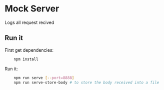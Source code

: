 # Mock Server

Logs all request recived

## Run it


First get dependencies:

~~~ sh
    npm install
~~~

Run it:

~~~sh
    npm run serve [--port=8888]
    npm run serve-store-body # to store the body received into a file
~~~
